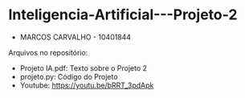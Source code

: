 # Inteligencia-Artificial---Projeto-2
- MARCOS CARVALHO - 10401844

Arquivos no repositório:

- Projeto IA.pdf: Texto sobre o Projeto 2
- projeto.py: Código do Projeto
- Youtube: https://youtu.be/bRRT_3pdApk
